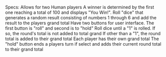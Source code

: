 Specs:
Allows for two Human players
A winner is determined by the first one reaching a total of 100 and displays "You Win!".
Roll "dice" that generates a random result consisting of numbers 1 through 6 and add the result to the players grand total
Have two buttons for user interface. The first button is "roll" and second is to "hold"
Roll dice until a "1" is rolled. If so, the round's total is not added to total grand
If other than a "1", the round total is added to their grand total
Each player has their own grand total
The "hold" button ends a players turn if select and adds their current round total to their grand total
